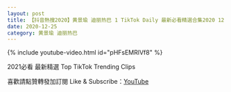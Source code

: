 ```yaml
---
layout: post
title: 【抖音熱搜2020】黄景瑜 迪丽热巴 1 TikTok Daily 最新必看精選合集2020 12 25
date: 2020-12-25
category: 黄景瑜 迪丽热巴
---
```


{% include youtube-video.html id="pHFsEMRlVf8" %}

2021必看 最新精選 Top TikTok Trending Clips

喜歡請點贊轉發加訂閱 Like & Subscribe：[YouTube](https://www.youtube.com/channel/UCAoR7VcanIPd04uEq_GIylA/videos)

